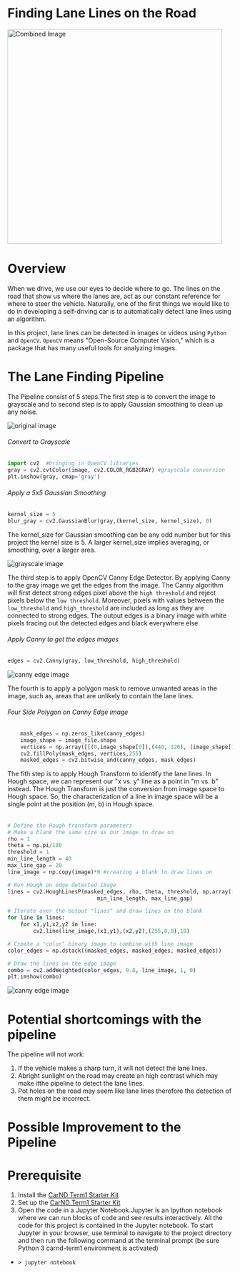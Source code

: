 # **Finding Lane Lines on the Road** 

<img src="examples/laneLines_thirdPass.jpg" width="480" alt="Combined Image" />

# Overview

When we drive, we use our eyes to decide where to go. The lines on the road that show us where the lanes are, act as our constant reference for where to steer the vehicle. Naturally, one of the first things we would like to do in developing a self-driving car is to automatically detect lane lines using an algorithm.

In this project, lane lines can be detected in images or videos using `Python` and `OpenCV`.  `OpenCV` means "Open-Source Computer Vision," which is a package that has many useful tools for analyzing images.

 # The Lane Finding Pipeline
The Pipeline consist of 5 steps.The first step is to convert the image to grayscale and to second step is to apply Gaussian smoothing to clean up any noise.

 ![original image](./misc/original.jpg)
###### Convert to Grayscale
```python
import cv2  #bringing in OpenCV libraries
gray = cv2.cvtColor(image, cv2.COLOR_RGB2GRAY) #grayscale conversion
plt.imshow(gray, cmap='gray')
```
###### Apply a 5x5 Gaussian Smoothing
```python
kernel_size = 5
blur_gray = cv2.GaussianBlur(gray,(kernel_size, kernel_size), 0)
```
The kernel_size for Gaussian smoothing can be any odd number but for this project the kernel size is 5.
A larger kernel_size implies averaging, or smoothing, over a larger area.

![grayscale image](./misc/grayscale.jpg)

The third step is to apply OpenCV Canny Edge Detector. By applying Canny to the gray image we get the edges from the image.
The Canny algorithm  will first detect strong edges pixel above the `high threshold` and reject pixels below the `low threshold`.
Moreover, pixels with values between the `low_threshold` and `high_threshold` are included as long as they are connected to strong edges. The output edges is a binary image with white pixels tracing out the detected edges and black everywhere else.

###### Apply Canny to get the edges images
```python
edges = cv2.Canny(gray, low_threshold, high_threshold)
```

![canny edge image](./misc/cannyEdge.jpg)

The fourth is to apply a polygon mask to remove unwanted areas in the image, such as, areas that are unlikely to contain the lane lines.

###### Four Side Polygon on Canny Edge image
```python
    mask_edges = np.zeros_like(canny_edges)
    image_shape = image_file.shape
    vertices = np.array([[(0,image_shape[0]),(440, 320), (image_shape[1]-440, 320), (image_shape[1],image_shape[0])]], dtype=np.int32)
    cv2.fillPoly(mask_edges, vertices,255)
    masked_edges = cv2.bitwise_and(canny_edges, mask_edges)
```

The fith step is to apply Hough Transform to identify the lane lines. In Hough space, we can represent our "x vs. y" line as a point in "m vs. b" instead. The Hough Transform is just the conversion from image space to Hough space. So, the characterization of a line in image space will be a single point at the position (m, b) in Hough space.

######
```python
# Define the Hough transform parameters
# Make a blank the same size as our image to draw on
rho = 1
theta = np.pi/180
threshold = 1
min_line_length = 40
max_line_gap = 20
line_image = np.copy(image)*0 #creating a blank to draw lines on

# Run Hough on edge detected image
lines = cv2.HoughLinesP(masked_edges, rho, theta, threshold, np.array([]),
                            min_line_length, max_line_gap)

# Iterate over the output "lines" and draw lines on the blank
for line in lines:
    for x1,y1,x2,y2 in line:
        cv2.line(line_image,(x1,y1),(x2,y2),(255,0,0),10)

# Create a "color" binary image to combine with line image
color_edges = np.dstack((masked_edges, masked_edges, masked_edges))

# Draw the lines on the edge image
combo = cv2.addWeighted(color_edges, 0.8, line_image, 1, 0)
plt.imshow(combo)
```
![canny edge image](./misc/houghTransform.png)

# Potential shortcomings with the pipeline

The pipeline will not work:

1. If the vehicle makes a sharp turn, it will not detect the lane lines.
2. Abright sunlight on the  road may create an high contrast which may make itthe pipeline to detect the lane lines.
3. Pot holes on the road may seem like lane lines therefore the detection of them might be incorrect.

# Possible Improvement to the Pipeline


# Prerequisite
1. Install the [CarND Term1 Starter Kit](https://github.com/udacity/CarND-Term1-Starter-Kit/blob/master/README.md)
2. Set up the [CarND Term1 Starter Kit](https://classroom.udacity.com/nanodegrees/nd013/parts/fbf77062-5703-404e-b60c-95b78b2f3f9e/modules/83ec35ee-1e02-48a5-bdb7-d244bd47c2dc/lessons/8c82408b-a217-4d09-b81d-1bda4c6380ef/concepts/4f1870e0-3849-43e4-b670-12e6f2d4b7a7)
3. Open the code in a Jupyter Notebook.Jupyter is an Ipython notebook where we can run blocks of code and see results interactively.  All the code for this project is contained in  the Jupyter notebook.
To start Jupyter in your browser, use terminal to navigate to the project directory and then run the following command at the terminal prompt (be sure Python 3 carnd-term1 environment is activated)
* `> jupyter notebook`

